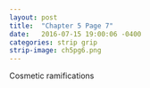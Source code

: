 ```yaml
---
layout: post
title:  "Chapter 5 Page 7"
date:   2016-07-15 19:00:06 -0400
categories: strip grip
strip-image: ch5pg6.png
---
```

Cosmetic ramifications   
